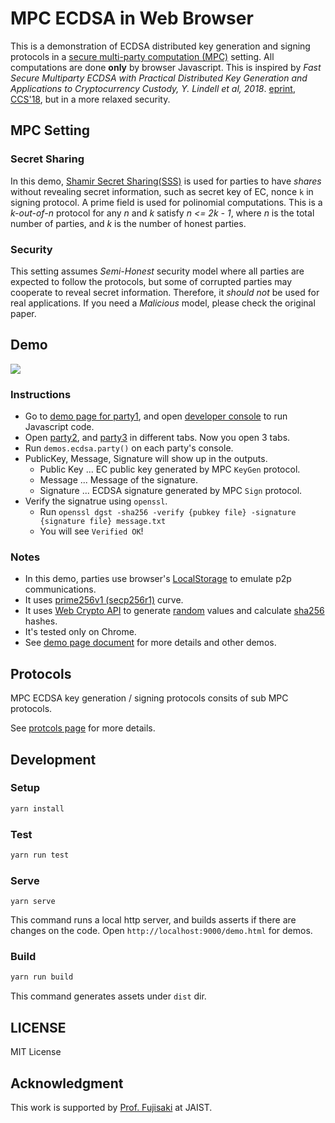 # MPC ECDSA in Web Browser

This is a demonstration of ECDSA distributed key generation and signing protocols in a [secure multi-party computation (MPC)](https://en.wikipedia.org/wiki/Secure_multi-party_computation) setting. All computations are done **only** by browser Javascript. This is inspired by *Fast Secure Multiparty ECDSA with Practical Distributed Key Generation and Applications to Cryptocurrency Custody, Y. Lindell et al, 2018*. [eprint](https://eprint.iacr.org/2018/987.pdf), [CCS'18](https://dl.acm.org/doi/10.1145/3243734.3243788), but in a more relaxed security.

## MPC Setting

### Secret Sharing

In this demo, [Shamir Secret Sharing(SSS)](https://en.wikipedia.org/wiki/Shamir's_Secret_Sharing) is used for parties to have *shares* without revealing secret information, such as secret key of EC, nonce `k` in signing protocol. A prime field is used for polinomial computations. This is a *k-out-of-n* protocol for any *n* and *k* satisfy *n <= 2k - 1*, where *n* is the total number of parties, and *k* is the number of honest parties.

### Security

This setting assumes *Semi-Honest* security model where all parties are expected to follow the protocols, but some of corrupted parties may cooperate to reveal secret information. Therefore, it *should not* be used for real applications. If you need a *Malicious* model, please check the original paper.

## Demo

![](./docs/ecdsa.gif)

### Instructions

- Go to [demo page for party1](https://jwata.github.io/mpc-ecdsa/demo.html?party=1), and open [developer console](https://developers.google.com/web/tools/chrome-devtools/console#javascript)  to run Javascript code.
- Open [party2](https://jwata.github.io/mpc-ecdsa/demo.html?party=2), and [party3](https://jwata.github.io/mpc-ecdsa/demo.html?party=3) in different tabs. Now you open 3 tabs.
- Run `demos.ecdsa.party()` on each party's console.
- PublicKey, Message, Signature will show up in the outputs. 
  - Public Key ... EC public key generated by MPC `KeyGen` protocol.
  - Message ... Message of the signature.
  - Signature ... ECDSA signature generated by MPC `Sign` protocol.
- Verify the signatrue using `openssl`.
  - Run `openssl dgst -sha256 -verify {pubkey file} -signature {signature file} message.txt` 
  - You will see `Verified OK`!

### Notes

* In this demo, parties use browser's [LocalStorage](https://developer.mozilla.org/en-US/docs/Web/API/Window/localStorage) to emulate p2p communications.
* It uses [prime256v1 (secp256r1)](https://www.ietf.org/rfc/rfc5480.txt) curve.
* It uses [Web Crypto API](https://developer.mozilla.org/en-US/docs/Web/API/Web_Crypto_API) to generate [random](https://developer.mozilla.org/en-US/docs/Web/API/Crypto/getRandomValues) values and calculate [sha256](https://developer.mozilla.org/en-US/docs/Web/API/SubtleCrypto/digest) hashes.
* It's tested only on Chrome.
* See [demo page document](./docs/how-to-use-demo.md)  for more details and other demos.

## Protocols

MPC ECDSA key generation / signing protocols consits of sub MPC protocols.

See [protcols page](./docs/protocols.md) for more details.

## Development

### Setup

```bash
yarn install
```

### Test

```bash
yarn run test
```

### Serve

```
yarn serve
```

This command runs a local http server, and builds asserts if there are changes on the code. Open `http://localhost:9000/demo.html` for demos.

### Build

```bash
yarn run build
```

This command generates assets under `dist` dir.  

## LICENSE

MIT License

## Acknowledgment

This work is supported by [Prof. Fujisaki](http://www.jaist.ac.jp/~fujisaki/index-e.html) at JAIST.
